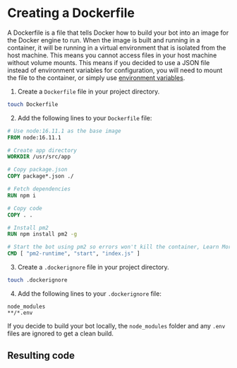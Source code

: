 # Creating a Dockerfile

A Dockerfile is a file that tells Docker how to build your bot into an image for the Docker engine to run.
When the image is built and running in a container, it will be running in a virtual environment that is isolated from the host machine.
This means you cannot access files in your host machine without volume mounts. This means if you decided to use a JSON file instead of environment variables for configuration, you will need to mount the file to the container, or simply use [environment variables](/creating-your-bot/#using-environment-variables).

1. Create a `Dockerfile` file in your project directory.

```bash
touch Dockerfile
```

2. Add the following lines to your `Dockerfile` file:

```dockerfile
# Use node:16.11.1 as the base image
FROM node:16.11.1

# Create app directory
WORKDIR /usr/src/app

# Copy package.json
COPY package*.json ./

# Fetch dependencies
RUN npm i

# Copy code
COPY . .

# Install pm2
RUN npm install pm2 -g

# Start the bot using pm2 so errors won't kill the container, Learn More: https://discordjs.guide/improving-dev-environment/pm2.html#installation
CMD [ "pm2-runtime", "start", "index.js" ]
```

3. Create a `.dockerignore` file in your project directory.

```bash
touch .dockerignore
```

4. Add the following lines to your `.dockerignore` file:

```dockerignore
node_modules
**/*.env
```

If you decide to build your bot locally, the `node_modules` folder and any `.env` files are ignored to get a clean build.

## Resulting code

<ResultingCode />
